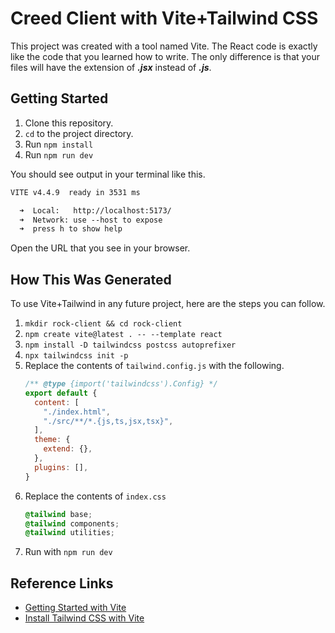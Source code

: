 # Creed Client with Vite+Tailwind CSS

This project was created with a tool named Vite. The React code is exactly like the code that you learned how to write. The only difference is that your files will have the extension of **_.jsx_** instead of **_.js_**.

## Getting Started

1. Clone this repository.
2. `cd` to the project directory.
3. Run `npm install`
4. Run `npm run dev`

You should see output in your terminal like this.

```txt
VITE v4.4.9  ready in 3531 ms

  ➜  Local:   http://localhost:5173/
  ➜  Network: use --host to expose
  ➜  press h to show help
```

Open the URL that you see in your browser.

## How This Was Generated

To use Vite+Tailwind in any future project, here are the steps you can follow.

1. `mkdir rock-client && cd rock-client`
2. `npm create vite@latest . -- --template react`
3. `npm install -D tailwindcss postcss autoprefixer`
4. `npx tailwindcss init -p`
5. Replace the contents of `tailwind.config.js` with the following.
   ```js
   /** @type {import('tailwindcss').Config} */
   export default {
     content: [
       "./index.html",
       "./src/**/*.{js,ts,jsx,tsx}",
     ],
     theme: {
       extend: {},
     },
     plugins: [],
   }
   ```
6. Replace the contents of `index.css`
   ```css
   @tailwind base;
   @tailwind components;
   @tailwind utilities;
   ```
7. Run with `npm run dev`

## Reference Links

- [Getting Started with Vite](https://vitejs.dev/guide/)
- [Install Tailwind CSS with Vite](https://tailwindcss.com/docs/guides/vite)